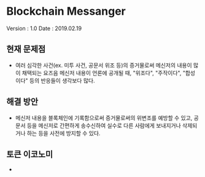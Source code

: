 # Blockchain Messanger
Version : 1.0   Date : 2019.02.19


## 현재 문제점
- 여러 심각한 사건(ex. 미투 사건, 공문서 위조 등)의 증거물로써 메신저의 내용이 많이 채택되는 요즈음 메신저 내용이 언론에 공개될 때, "위조다", "주작이다", "합성이다" 등의 반응들이 생각보다 많다.


## 해결 방안
- 메신저 내용을 블록체인에 기록함으로써 증거물로써의 위변조를 예방할 수 있고, 공문서 등을 메신저로 간편하게 송수신하여 실수로 다른 사람에게 보내지거나 삭제되거나 하는 등을 사전에 방지할 수 있다.


## 토큰 이코노미
-
